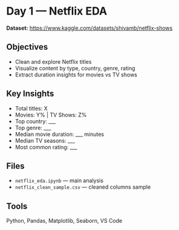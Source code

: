 # Day 1 — Netflix EDA

**Dataset:** https://www.kaggle.com/datasets/shivamb/netflix-shows

## Objectives
- Clean and explore Netflix titles
- Visualize content by type, country, genre, rating
- Extract duration insights for movies vs TV shows

## Key Insights
- Total titles: X
- Movies: Y% | TV Shows: Z%
- Top country: ___
- Top genre: ___
- Median movie duration: ___ minutes
- Median TV seasons: ___
- Most common rating: ___

## Files
- `netflix_eda.ipynb` — main analysis
- `netflix_clean_sample.csv` — cleaned columns sample

## Tools
Python, Pandas, Matplotlib, Seaborn, VS Code
